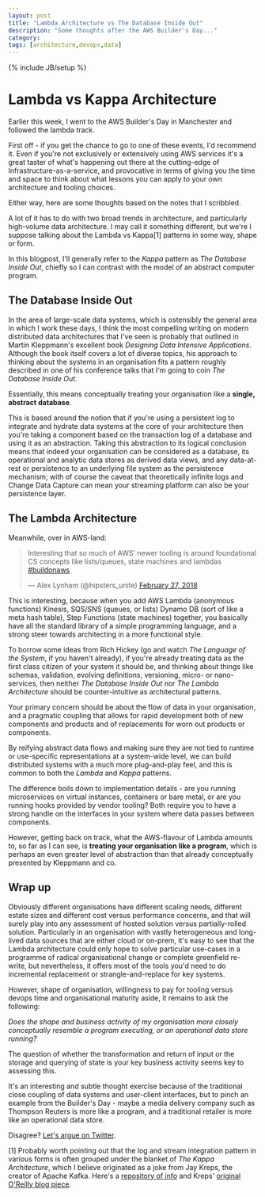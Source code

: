 ```yaml
---
layout: post
title: "Lambda Architecture vs The Database Inside Out"
description: "Some thoughts after the AWS Builder's Day..."
category: 
tags: [architecture,devops,data]
---
```

{% include JB/setup %}

# Lambda vs Kappa Architecture

Earlier this week, I went to the AWS Builder's Day in Manchester and followed the lambda track.

First off - if you get the chance to go to one of these events, I'd recommend it. Even if you're not exclusively or extensively using AWS services it's a great taster of what's happening out there at the cutting-edge of Infrastructure-as-a-service, and provocative in terms of giving you the time and space to think about what lessons you can apply to your own architecture and tooling choices.

Either way, here are some thoughts based on the notes that I scribbled.

A lot of it has to do with two broad trends in architecture, and particularly high-volume data architecture. I may call it something different, but we're I suppose talking about the Lambda vs Kappa[1] patterns in some way, shape or form.

In this blogpost, I'll generally refer to the _Kappa_ pattern as _The Database Inside Out_, chiefly so I can contrast with the model of an abstract computer program.

## The Database Inside Out

In the area of large-scale data systems, which is ostensibly the general area in which I work these days, I think the most compelling writing on modern distributed data architectures that I've seen is probably that outlined in Martin Kleppmann's excellent book _Designing Data Intensive Applications_. Although the book itself covers a lot of diverse topics, his approach to thinking about the systems in an organisation fits a pattern roughly described in one of his conference talks that I'm going to coin _The Database Inside Out_.

Essentially, this means conceptually treating your organisation like a **single, abstract database**.

This is based around the notion that if you're using a persistent log to integrate and hydrate data systems at the core of your architecture then you're taking a component based on the transaction log of a database and using it as an abstraction. Taking this abstraction to its logical conclusion means that indeed your organisation can be considered as a database, its operational and analytic data stores as derived data views, and any data-at-rest or persistence to an underlying file system as the persistence mechanism; with of course the caveat that theoretically infinite logs and Change Data Capture can mean your streaming platform can also be your persistence layer.

## The Lambda Architecture

Meanwhile, over in AWS-land:

<blockquote class="twitter-tweet" data-lang="en"><p lang="en" dir="ltr">Interesting that so much of AWS&#39; newer tooling is around foundational CS concepts like lists/queues, state machines and lambdas <a href="https://twitter.com/hashtag/buildonaws?src=hash&amp;ref_src=twsrc%5Etfw">#buildonaws</a></p>&mdash; Alex Lynham (@hipsters_unite) <a href="https://twitter.com/hipsters_unite/status/968515771222626304?ref_src=twsrc%5Etfw">February 27, 2018</a></blockquote>
<script async src="https://platform.twitter.com/widgets.js" charset="utf-8"></script>

This is interesting, because when you add AWS Lambda (anonymous functions) Kinesis, SQS/SNS (queues, or lists) Dynamo DB (sort of like a meta hash table), Step Functions (state machines) together, you basically have all the standard library of a simple programming language, and a strong steer towards architecting in a more functional style.

To borrow some ideas from Rich Hickey (go and watch _The Language of the System_, if you haven't already), if you're already treating data as the first class citizen of your system it should be, and thinking about things like schemas, validation, evolving definitions, versioning, micro- or nano-services, then neither _The Database Inside Out_ nor _The Lambda Architecture_ should be counter-intuitive as architectural patterns. 

Your primary concern should be about the flow of data in your organisation, and a pragmatic coupling that allows for rapid development both of new components and products and of replacements for worn out products or components.

By reifying abstract data flows and making sure they are not tied to runtime or use-specific representations at a system-wide level, we can build distributed systems with a much more plug-and-play feel, and this is common to both the _Lambda_ and _Kappa_ patterns.

The difference boils down to implementation details - are you running microservices on virtual instances, containers or bare metal, or are you running hooks provided by vendor tooling? Both require you to have a strong handle on the interfaces in your system where data passes between components.

However, getting back on track, what the AWS-flavour of Lambda amounts to, so far as I can see, is **treating your organisation like a program**, which is perhaps an even greater level of abstraction than that already conceptually presented by Kleppmann and co.

## Wrap up

Obviously different organisations have different scaling needs, different estate sizes and different cost versus performance concerns, and that will surely play into any assessment of hosted solution versus partially-rolled solution. Particularly in an organisation with vastly heterogeneous and long-lived data sources that are either cloud or on-prem, it's easy to see that the Lambda architecture could only hope to solve particular use-cases in a programme of radical organisational change or complete greenfield re-write, but nevertheless, it offers most of the tools you'd need to do incremental replacement or strangle-and-replace for key systems.

However, shape of organisation, willingness to pay for tooling versus devops time and organisational maturity aside, it remains to ask the following:

_Does the shape and business activity of my organisation more closely conceptually resemble a program executing, or an operational data store running?_

The question of whether the transformation and return of input or the storage and querying of state is your key business activity seems key to assessing this.

It's an interesting and subtle thought exercise because of the traditional close coupling of data systems and user-client interfaces, but to pinch an example from the Builder's Day - maybe a media delivery company such as Thompson Reuters is more like a program, and a traditional retailer is more like an operational data store.

Disagree? [Let's argue on Twitter](https://twitter.com/hipsters_unite).

[1] Probably worth pointing out that the log and stream integration pattern in various forms is often grouped under the blanket of _The Kappa Architecture_, which I believe originated as a joke from Jay Kreps, the creator of Apache Kafka. Here's a [repository of info](http://milinda.pathirage.org/kappa-architecture.com/) and Kreps' [original O'Reilly blog piece](https://www.oreilly.com/ideas/questioning-the-lambda-architecture).
